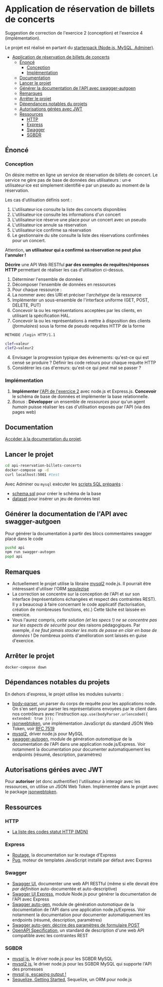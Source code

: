 # Application de réservation de billets de concerts

Suggestion de correction de l'exercice 2 (conception) et l'exercice 4 (implémentation).

Le projet est réalisé en partant du [starterpack (Node.js, MySQL, Adminer)](https://github.com/paul-schuhm/starterpack-api-nodejs).

- [Application de réservation de billets de concerts](#application-de-réservation-de-billets-de-concerts)
  - [Énoncé](#énoncé)
    - [Conception](#conception)
    - [Implémentation](#implémentation)
  - [Documentation](#documentation)
  - [Lancer le projet](#lancer-le-projet)
  - [Générer la documentation de l'API avec swagger-autgoen](#générer-la-documentation-de-lapi-avec-swagger-autgoen)
  - [Remarques](#remarques)
  - [Arrêter le projet](#arrêter-le-projet)
  - [Dépendances notables du projets](#dépendances-notables-du-projets)
  - [Autorisations gérées avec JWT](#autorisations-gérées-avec-jwt)
  - [Ressources](#ressources)
    - [HTTP](#http)
    - [Express](#express)
    - [Swagger](#swagger)
    - [SGBDR](#sgbdr)


## Énoncé

### Conception

On désire mettre en ligne un service de réservation de billets de concert. Le service ne gère pas de base de données des utilisateurs : un·e utilisateur·ice est simplement identifié·e par un pseudo au moment de la réservation.

Les cas d'utilisation définis sont :

1. L'utilisateur·ice consulte la liste des concerts disponibles
2. L'utilisateur·ice consulte les informations d'un concert
3. L'utilisateur·ice réserve une place pour un concert avec un pseudo
4. L'utilisateur·ice annule sa réservation
5. L'utilisateur·ice confirme sa réservation
6. Le gestionnaire du site consulte la liste des réservations confirmées pour un concert.

Attention, **un utilisateur qui a confirmé sa réservation ne peut plus l'annuler !**

**Décrire** une API Web RESTful **par des exemples de requêtes/réponses HTTP** permettant de réaliser les cas d'utilisation ci-dessus.

1. Déterminer l'ensemble de données
2. Décomposer l'ensemble de données en ressources
3. Pour chaque ressource :
  1. La nommer avec des URI et préciser l'*archétype* de la ressource
  2. Implémenter un sous-ensemble de l'interface uniforme (GET, POST, DELETE, PUT)
  3. Concevoir la ou les représentations acceptées par les clients, en utilisant la spécification HAL.
  4. Concevoir la ou les représentations à mettre à disposition des clients (*formulaires*) sous la forme de pseudo requêtes HTTP de la forme
~~~bash
METHODE /login HTTP/1.1

clef=valeur
clef2=valeur2
~~~
4. Envisager la progression typique des évènements: qu'est-ce qui est censé se produire ? Définir les code retours pour chaque requête HTTP
5. Considérer les cas d'erreurs: qu'est-ce qui peut mal se passer ? 

### Implémentation

1. **Implémenter** [l'API de l'exercice 2](#exercice-2---design-dune-api-restful) avec node.js et Express.js. **Concevoir** le schéma de base de données et implémenter la base relationnelle.
2. *Bonus* : **Développer** un ensemble de *ressources* pour qu'un agent *humain* puisse réaliser les cas d'utilisation exposés par l'API (via des pages web)

## Documentation

[Accéder à la documentation du projet](./documentation/documentation.md).

## Lancer le projet

~~~bash
cd api-reservation-billets-concerts
docker-compose up -d
curl localhost:5001 #test
~~~

Avec Adminer ou `mysql` exécuter les [scripts SQL préparés](./documentation/scripts-sql/) :

- [schema.sql](./documentation/scripts-sql/schema.sql) pour créer le schéma de la base
- [dataset](./documentation/scripts-sql/dataset.sql) pour insérer un jeu de données test


## Générer la documentation de l'API avec swagger-autgoen

Pour générer la documentation à partir des blocs commentaires swagger placé dans le code

~~~bash
pushd api
npm run swagger-autogen
popd api
~~~


## Remarques

- Actuellement le projet utilise la libraire [mysql2](https://github.com/mysqljs/mysql2) node.js. Il pourrait être intéressant  d'utiliser l'ORM [sequlezise](https://sequelize.org/)
- La correction se concentre sur la conception de l'API et sur son interface (représentations échangées et respect des contraintes REST). Il y a beaucoup à faire concernant le code applicatif (factorisation, création de nombreuses fonctions, etc.) Cette tâche est laissée en exercice.
- Vous l'aurez compris, *cette solution (et les specs !) ne se concentre pas sur les aspects de sécurité* pour des raisons pédagogiques. Par exemple, *il ne faut jamais stocker les mots de passe en clair en base de données* ! De nombreux points d'amélioration sont laissés en guise d'exercice. 

## Arrêter le projet

~~~
docker-compose down
~~~

## Dépendances notables du projets

En dehors d'express, le projet utilise les modules suivants :

- [body-parser](https://www.npmjs.com/package/body-parser), un parser du corps de requête pour les applications node. On s'en sert pour parser les représentations envoyées par le client dans nos contrôleurs avec l'instruction `app.use(bodyParser.urlencoded({ extended: true }));`
- [jsonwebtoken](https://www.npmjs.com/package/jsonwebtoken), une implémentation JavaScript du standard JSON Web Token, voir [RFC 7519](https://www.rfc-editor.org/rfc/rfc7519)
- [mysql2](https://github.com/mysqljs/mysql2), driver node.js pour MySQL
- [swagger-autogen](https://www.npmjs.com/package/swagger-autogen), module de génération *automatique* de la documentation de l'API dans une application node.js/Express. Voir notamment la documentation pour documenter automatiquement les endpoints (résumé, description, paramètres)
  
## Autorisations gérées avec JWT

Pour **autoriser** (et donc authentifier) l'utilisateur à interagir avec les ressources, on utilise un JSON Web Token. Implémentée dans le projet avec le package [jsonwebtoken](https://www.npmjs.com/package/jsonwebtoken).

## Ressources

### HTTP

- [La liste des codes statut HTTP (MDN)](https://developer.mozilla.org/en-US/docs/Web/HTTP/Status)

### Express

- [Routage](https://expressjs.com/fr/guide/routing.html), la documentation sur le routage d'Express
- [Pug](https://pugjs.org/api/getting-started.html), moteur de templates JavaScript installé par défaut avec Express

### Swagger

- [Swagger UI](https://github.com/swagger-api/swagger-ui), documenter une web API RESTful (même si elle devrait être *par définition* auto-documentée et auto-descriptive)
- [Swagger UI Express](https://www.npmjs.com/package/swagger-ui-express), module Node.js pour générer la documentation de l'API avec Express
- [Swagger auto-gen](https://www.npmjs.com/package/swagger-autogen), module de génération *automatique* de la documentation de l'API dans une application node.js/Express. Voir notamment la documentation pour documenter automatiquement les endpoints (résumé, description, paramètres)
- [Swagger auto-gen: décrire des paramètres de formulaire POST](https://www.npmjs.com/package/swagger-autogen#parameters)
- [OpenAPI Specification](https://github.com/OAI/OpenAPI-Specification), un standard de description d'une web API compatible avec les contraintes REST

### SGBDR

- [mysql js](https://www.npmjs.com/package/mysql), le driver node.js pour les SGBDR MySQL
- [mysql2 js](https://www.npmjs.com/package/mysql2), le driver node.js pour les SGBDR MySQL qui supporte l'API des promesses
- [mysql js, escaping output !](https://www.npmjs.com/package/mysql#escaping-query-values)
- [Sequelize, Getting Started](https://sequelize.org/docs/v6/getting-started/), Sequelize, un ORM pour node.js

